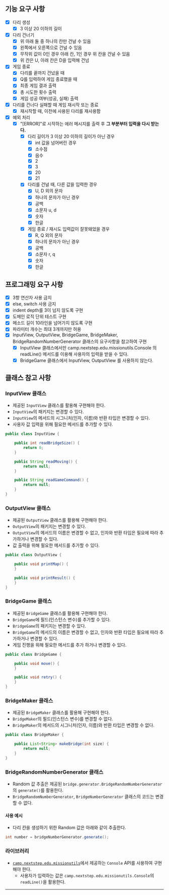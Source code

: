## 기능 요구 사항
- [x] 다리 생성
  - [x] 3 이상 20 이하의 길이
- [x] 다리 건너기
  - [x] 위 아래 둘 중 하나의 칸만 건널 수 있음
  - [x] 왼쪽에서 오른쪽으로 건널 수 있음
  - [x] 무작위 값이 0인 경우 아래 칸, 1인 경우 위 칸을 건널 수 있음
  - [x] 위 칸은 U, 아래 칸은 D을 입력해 건넘
- [x] 게임 종료
  - [x] 다리를 끝까지 건넜을 때
  - [x] Q를 입력하여 게임 종료했을 때
  - [x] 최종 게임 결과 출력
  - [x] 총 시도한 횟수 출력
  - [x] 게임 성공 여부(성공, 실패) 출력
- [x] 다리를 건너다 실패할 때 게임 재시작 또는 종료
  - [x] 재시작할 때, 이전에 사용된 다리를 재사용함
- [x] 예외 처리
  - [x] "[ERROR]"로 시작하는 에러 메시지를 출력 후 **그 부분부터 입력을 다시 받는다.**
    - [x] 다리 길이가 3 이상 20 이하의 길이가 아닌 경우
      - [x] int 값을 넘어버린 경우
      - [x] 소수점
      - [x] 음수
      - [x] 2
      - [x] 3
      - [x] 20
      - [x] 21
    - [x] 다리를 건널 때, 다른 값을 입력한 경우
      - [x] U, D 외의 문자
      - [x] 하나의 문자가 아닌 경우
      - [x] 공백
      - [x] 소문자 u, d
      - [x] 숫자
      - [x] 한글
    - [x] 게임 종료 / 재시도 입력값이 잘못돼었을 경우
      - [x] R, Q 외의 문자
      - [x] 하나의 문자가 아닌 경우
      - [x] 공백
      - [x] 소문자 r, q
      - [x] 숫자
      - [x] 한글 
## 프로그래밍 요구 사항
- [x] 3항 연산자 사용 금지
- [x] else, switch 사용 금지
- [x] indent depth를 3이 넘지 않도록 구현
- [x] 도메인 로직 단위 테스트 구현
- [x] 메소드 길이 10라인을 넘어가지 않도록 구현
- [x] 파라미터 개수는 최대 3개까지만 허용
- [x] InputView, OutputView, BridgeGame, BridgeMaker, BridgeRandomNumberGenerator 클래스의 요구사항을 참고하여 구현
  - [x] InputView 클래스에서만 camp.nextstep.edu.missionutils.Console 의 readLine() 메서드를 이용해 사용자의 입력을 받을 수 있다.
  - [x] BridgeGame 클래스에서 InputView, OutputView 를 사용하지 않는다.
## 클래스 참고 사항
### InputView 클래스
- 제공된 `InputView` 클래스를 활용해 구현해야 한다.
- `InputView`의 패키지는 변경할 수 있다.
- `InputView`의 메서드의 시그니처(인자, 이름)와 반환 타입은 변경할 수 있다.
- 사용자 값 입력을 위해 필요한 메서드를 추가할 수 있다.
```java
public class InputView {

    public int readBridgeSize() {
        return 0;
    }

    public String readMoving() {
        return null;
    }

    public String readGameCommand() {
        return null;
    }
}
```
### OutputView 클래스
- 제공된 `OutputView` 클래스를 활용해 구현해야 한다.
- `OutputView`의 패키지는 변경할 수 있다.
- `OutputView`의 메서드의 이름은 변경할 수 없고, 인자와 반환 타입은 필요에 따라 추가하거나 변경할 수 있다.
- 값 출력을 위해 필요한 메서드를 추가할 수 있다.
```java
public class OutputView {

    public void printMap() {
    }

    public void printResult() {
    }
}
```

### BridgeGame 클래스
- 제공된 `BridgeGame` 클래스를 활용해 구현해야 한다.
- `BridgeGame`에 필드(인스턴스 변수)를 추가할 수 있다.
- `BridgeGame`의 패키지는 변경할 수 있다.
- `BridgeGame`의 메서드의 이름은 변경할 수 없고, 인자와 반환 타입은 필요에 따라 추가하거나 변경할 수 있다.
- 게임 진행을 위해 필요한 메서드를 추가 하거나 변경할 수 있다.

```java
public class BridgeGame {

    public void move() {
    }

    public void retry() {
    }
}
```

### BridgeMaker 클래스
- 제공된 `BridgeMaker` 클래스를 활용해 구현해야 한다.
- `BridgeMaker`의 필드(인스턴스 변수)를 변경할 수 없다.
- `BridgeMaker`의 메서드의 시그니처(인자, 이름)와 반환 타입은 변경할 수 없다.
```java
public class BridgeMaker {

    public List<String> makeBridge(int size) {
        return null;
    }
}
```

### BridgeRandomNumberGenerator 클래스

- Random 값 추출은 제공된 `bridge.generator.BridgeRandomNumberGenerator`의 `generate()`를 활용한다.
- `BridgeRandomNumberGenerator`, `BridgeNumberGenerator` 클래스의 코드는 변경할 수 없다.

#### 사용 예시

- 다리 칸을 생성하기 위한 Random 값은 아래와 같이 추출한다.

```java
int number = bridgeNumberGenerator.generate();
``` 

### 라이브러리

- [`camp.nextstep.edu.missionutils`](https://github.com/woowacourse-projects/mission-utils)에서 제공하는 `Console` API를 사용하여 구현해야 한다.
  - 사용자가 입력하는 값은 `camp.nextstep.edu.missionutils.Console`의 `readLine()`을 활용한다.

---
